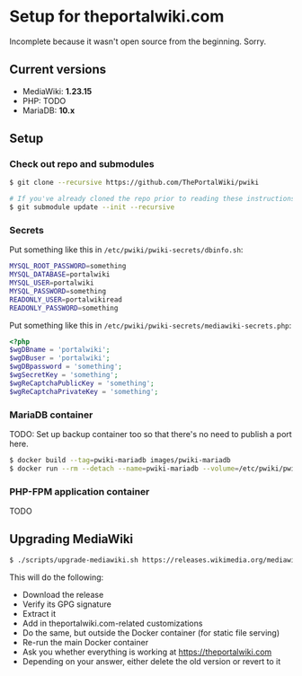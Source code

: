# Setup for theportalwiki.com

Incomplete because it wasn't open source from the beginning. Sorry.

## Current versions

* MediaWiki: **1.23.15**
* PHP: TODO
* MariaDB: **10.x**

## Setup

### Check out repo and submodules

```bash
$ git clone --recursive https://github.com/ThePortalWiki/pwiki

# If you've already cloned the repo prior to reading these instructions:
$ git submodule update --init --recursive
```

### Secrets

Put something like this in `/etc/pwiki/pwiki-secrets/dbinfo.sh`:

```bash
MYSQL_ROOT_PASSWORD=something
MYSQL_DATABASE=portalwiki
MYSQL_USER=portalwiki
MYSQL_PASSWORD=something
READONLY_USER=portalwikiread
READONLY_PASSWORD=something
```

Put something like this in `/etc/pwiki/pwiki-secrets/mediawiki-secrets.php`:

```php
<?php
$wgDBname = 'portalwiki';
$wgDBuser = 'portalwiki';
$wgDBpassword = 'something';
$wgSecretKey = 'something';
$wgReCaptchaPublicKey = 'something';
$wgReCaptchaPrivateKey = 'something';
```

### MariaDB container

TODO: Set up backup container too so that there's no need to publish a port here.

```bash
$ docker build --tag=pwiki-mariadb images/pwiki-mariadb
$ docker run --rm --detach --name=pwiki-mariadb --volume=/etc/pwiki/pwiki-secrets:/pwiki-secrets --volume=/var/lib/mysql-pwiki:/var/lib/mysql --publish=127.0.0.1:3666:3306 pwiki-mariadb
```

### PHP-FPM application container

TODO

## Upgrading MediaWiki

```bash
$ ./scripts/upgrade-mediawiki.sh https://releases.wikimedia.org/mediawiki/x.xx/mediawiki-x.xx.xx.tar.gz
```

This will do the following:
* Download the release
* Verify its GPG signature
* Extract it
* Add in theportalwiki.com-related customizations
* Do the same, but outside the Docker container (for static file serving)
* Re-run the main Docker container
* Ask you whether everything is working at https://theportalwiki.com
* Depending on your answer, either delete the old version or revert to it
